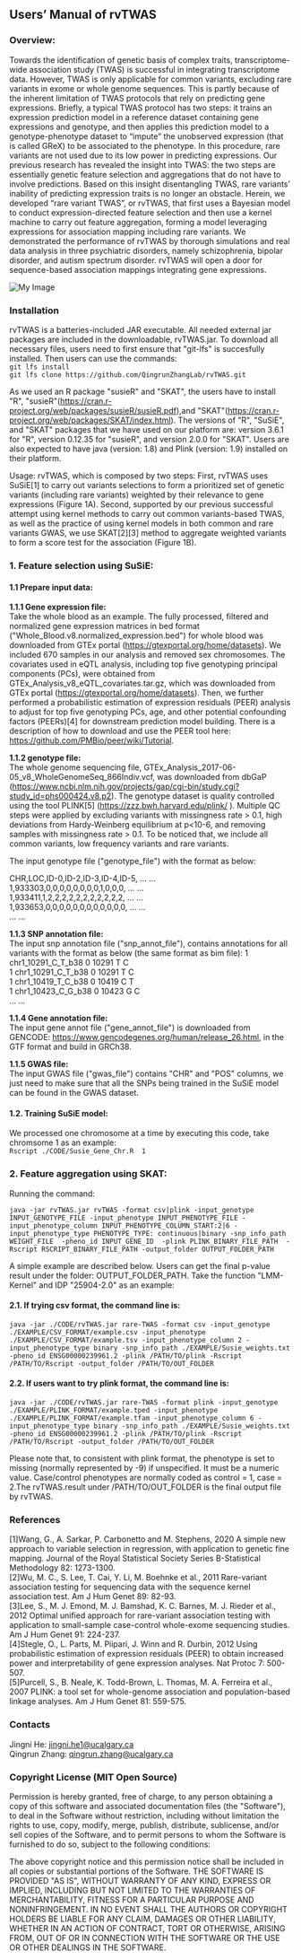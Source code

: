 ## Users’ Manual of rvTWAS
### Overview:
Towards the identification of genetic basis of complex traits, transcriptome-wide association study (TWAS) is successful in integrating transcriptome data. However, TWAS is only applicable for common variants, excluding rare variants in exome or whole genome sequences. This is partly because of the inherent limitation of TWAS protocols that rely on predicting gene expressions. Briefly, a typical TWAS protocol has two steps: it trains an expression prediction model in a reference dataset containing gene expressions and genotype, and then applies this prediction model to a genotype-phenotype dataset to “impute” the unobserved expression (that is called GReX) to be associated to the phenotype. In this procedure, rare variants are not used due to its low power in predicting expressions. Our previous research has revealed the insight into TWAS: the two steps are essentially genetic feature selection and aggregations that do not have to involve predictions. Based on this insight disentangling TWAS, rare variants’ inability of predicting expression traits is no longer an obstacle. Herein, we developed “rare variant TWAS”, or rvTWAS, that first uses a Bayesian model to conduct expression-directed feature selection and then use a kernel machine to carry out feature aggregation, forming a model leveraging expressions for association mapping including rare variants. We demonstrated the performance of rvTWAS by thorough simulations and real data analysis in three psychiatric disorders, namely schizophrenia, bipolar disorder, and autism spectrum disorder. rvTWAS will open a door for sequence-based association mappings integrating gene expressions.

![My Image](EXAMPLE/Fig1A_B.PNG)

### Installation
rvTWAS is a batteries-included JAR executable. All needed external jar packages are included in the downloadable, rvTWAS.jar. To download all necessary files, users need to first ensure that "git-lfs" is succesfully installed. Then users can use the commands:\
`git lfs install`\
`git lfs clone https://github.com/QingrunZhangLab/rvTWAS.git`

As we used an R package "susieR" and "SKAT", the users have to install "R", "susieR"(https://cran.r-project.org/web/packages/susieR/susieR.pdf),and "SKAT"(https://cran.r-project.org/web/packages/SKAT/index.html). The versions of "R", "SuSiE", and "SKAT" packages that we have used on our platform are: version 3.6.1 for "R", version 0.12.35 for "susieR", and version 2.0.0 for "SKAT". Users are also expected to have java (version: 1.8) and Plink (version: 1.9) installed on their platform.

Usage:
rvTWAS, which is composed by two steps: First, rvTWAS uses SuSiE[1] to carry out variants selections to form a prioritized set of genetic variants (including rare variants) weighted by their relevance to gene expressions (Figure 1A). Second, supported by our previous  successful attempt using kernel methods to carry out common variants-based TWAS, as well as the practice of using kernel models in both common and rare variants GWAS, we use SKAT[2][3] method to aggregate weighted variants to form a score test for the association (Figure 1B). 

### 1. Feature selection using SuSiE:
#### 1.1 Prepare input data:
**1.1.1	Gene expression file:** \
Take the whole blood as an example. The fully processed, filtered and normalized gene expression matrices in bed format ("Whole_Blood.v8.normalized_expression.bed") for whole blood was downloaded from GTEx portal (https://gtexportal.org/home/datasets). We included 670 samples in our analysis and removed sex chromosomes. The covariates used in eQTL analysis, including top five genotyping principal components (PCs), were obtained from GTEx_Analysis_v8_eQTL_covariates.tar.gz, which was downloaded from GTEx portal (https://gtexportal.org/home/datasets). Then, we further performed a probabilistic estimation of expression residuals (PEER) analysis to adjust for top five genotyping PCs, age, and other potential confounding factors (PEERs)[4] for downstream prediction model building. There is a description of how to download and use the PEER tool here: https://github.com/PMBio/peer/wiki/Tutorial.

**1.1.2	genotype file:**  
The whole genome sequencing file, GTEx_Analysis_2017-06-05_v8_WholeGenomeSeq_866Indiv.vcf, was downloaded from dbGaP (https://www.ncbi.nlm.nih.gov/projects/gap/cgi-bin/study.cgi?study_id=phs000424.v8.p2). The genotype dataset is quality controlled using the tool PLINK[5] (https://zzz.bwh.harvard.edu/plink/ ). Multiple QC steps were applied by excluding variants with missingness rate > 0.1, high deviations from Hardy-Weinberg equilibrium at p<10-6, and removing samples with missingness rate > 0.1. To be noticed that, we include all common variants, low frequency variants and rare variants. 

The input genotype file ("genotype_file") with the format as below:

 CHR,LOC,ID-0,ID-2,ID-3,ID-4,ID-5, … … \
 1,933303,0,0,0,0,0,0,0,0,1,0,0,0, … … \
 1,933411,1,2,2,2,2,2,2,2,2,2,2,2, … … \
 1,933653,0,0,0,0,0,0,0,0,0,0,0,0, … … \
 … …

**1.1.3	SNP annotation file:** \
The input snp annotation file ("snp_annot_file"), contains annotations for all variants with the format as below (the same format as bim file): 
1       chr1_10291_C_T_b38      0       10291   T       C \
1       chr1_10291_C_T_b38      0       10291   T       C \
1       chr1_10419_T_C_b38      0       10419   C       T \
1       chr1_10423_C_G_b38      0       10423   G       C \
… …


**1.1.4	Gene annotation file:** \
The input gene annot file ("gene_annot_file") is downloaded from GENCODE: https://www.gencodegenes.org/human/release_26.html, in the GTF format and build in GRCh38.


**1.1.5	GWAS file:** \
The input GWAS file ("gwas_file") contains "CHR" and "POS" columns, we just need to make sure that all the SNPs being trained in the SuSiE model can be found in the GWAS dataset.

#### 1.2. Training SuSiE model:
We processed one chromosome at a time by executing this code, take chromsome 1 as an example:\
`Rscript ./CODE/Susie_Gene_Chr.R  1`

### 2. Feature aggregation using SKAT:
Running the command:

`java -jar rvTWAS.jar rvTWAS -format csv|plink -input_genotype INPUT_GENOTYPE_FILE -input_phenotype INPUT_PHENOTYPE_FILE -input_phenotype_column INPUT_PHENOTYPE_COLUMN_START:2|6 -input_phenotype_type PHENOTYPE_TYPE: continuous|binary -snp_info_path WEIGHT_FILE  -pheno_id INPUT_GENE_ID  -plink PLINK_BINARY_FILE_PATH  -Rscript RSCRIPT_BINARY_FILE_PATH -output_folder OUTPUT_FOLDER_PATH`

A simple example are described below. Users can get the final p-value result under the folder: OUTPUT_FOLDER_PATH. Take the function "LMM-Kernel" and IDP "25904-2.0" as an example:

#### 2.1. If trying csv format, the command line is:

`java -jar ./CODE/rvTWAS.jar rare-TWAS -format csv -input_genotype ./EXAMPLE/CSV_FORMAT/example.csv -input_phenotype ./EXAMPLE/CSV_FORMAT/example.tsv -input_phenotype_column 2 -input_phenotype_type binary -snp_info_path ./EXAMPLE/Susie_weights.txt -pheno_id ENSG00000239961.2 -plink /PATH/TO/plink -Rscript /PATH/TO/Rscript -output_folder /PATH/TO/OUT_FOLDER`

#### 2.2. If users want to try plink format, the command line is:

`java -jar ./CODE/rvTWAS.jar rare-TWAS -format plink -input_genotype ./EXAMPLE/PLINK_FORMAT/example.tped -input_phenotype ./EXAMPLE/PLINK_FORMAT/example.tfam -input_phenotype_column 6 -input_phenotype_type binary -snp_info_path ./EXAMPLE/Susie_weights.txt -pheno_id ENSG00000239961.2 -plink /PATH/TO/plink -Rscript /PATH/TO/Rscript -output_folder /PATH/TO/OUT_FOLDER`

Please note that, to consistent with plink format, the phenotype is set to missing (normally represented by -9) if unspecified. It must be a numeric value. Case/control phenotypes are normally coded as control = 1, case = 2.The rvTWAS.result under /PATH/TO/OUT_FOLDER is the final output file by rvTWAS.

### References
[1]Wang, G., A. Sarkar, P. Carbonetto and M. Stephens, 2020 A simple new approach to variable selection in regression, with application to genetic fine mapping. Journal of the Royal Statistical Society Series B-Statistical Methodology 82: 1273-1300.\
[2]Wu, M. C., S. Lee, T. Cai, Y. Li, M. Boehnke et al., 2011 Rare-variant association testing for sequencing data with the sequence kernel association test. Am J Hum Genet 89: 82-93.\
[3]Lee, S., M. J. Emond, M. J. Bamshad, K. C. Barnes, M. J. Rieder et al., 2012 Optimal unified approach for rare-variant association testing with application to small-sample case-control whole-exome sequencing studies. Am J Hum Genet 91: 224-237.\
[4]Stegle, O., L. Parts, M. Piipari, J. Winn and R. Durbin, 2012 Using probabilistic estimation of expression residuals (PEER) to obtain increased power and interpretability of gene expression analyses. Nat Protoc 7: 500-507.\
[5]Purcell, S., B. Neale, K. Todd-Brown, L. Thomas, M. A. Ferreira et al., 2007 PLINK: a tool set for whole-genome association and population-based linkage analyses. Am J Hum Genet 81: 559-575.

### Contacts
Jingni He: jingni.he1@ucalgary.ca<br>
Qingrun Zhang: qingrun.zhang@ucalgary.ca<br>

### Copyright License (MIT Open Source)
Permission is hereby granted, free of charge, to any person obtaining a copy of this software and associated documentation files (the "Software"), to deal in the Software without restriction, including without limitation the rights to use, copy, modify, merge, publish, distribute, sublicense, and/or sell copies of the Software, and to permit persons to whom the Software is furnished to do so, subject to the following conditions:

The above copyright notice and this permission notice shall be included in all copies or substantial portions of the Software. THE SOFTWARE IS PROVIDED "AS IS", WITHOUT WARRANTY OF ANY KIND, EXPRESS OR IMPLIED, INCLUDING BUT
NOT LIMITED TO THE WARRANTIES OF MERCHANTABILITY, FITNESS FOR A PARTICULAR PURPOSE AND NONINFRINGEMENT. IN NO EVENT SHALL THE
AUTHORS OR COPYRIGHT HOLDERS BE LIABLE FOR ANY CLAIM, DAMAGES OR OTHER LIABILITY, WHETHER IN AN ACTION OF CONTRACT, TORT OR
OTHERWISE, ARISING FROM, OUT OF OR IN CONNECTION WITH THE SOFTWARE OR THE USE OR OTHER DEALINGS IN THE SOFTWARE. 
